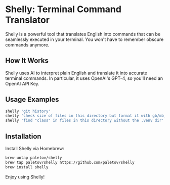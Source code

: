 # Shelly: Terminal Command Translator

Shelly is a powerful tool that translates English into commands that can be seamlessly executed in your terminal. You won't have to remember obscure commands anymore.

## How It Works

Shelly uses AI to interpret plain English and translate it into accurate terminal commands. In particular, it uses OpenAI's GPT-4, so you'll need an OpenAI API Key.

## Usage Examples

```bash
shelly 'git history'
shelly 'check size of files in this directory but format it with gb/mb, etc'
shelly 'find "class" in files in this directory without the .venv dir'
```

## Installation

Install Shelly via Homebrew:

```bash
brew untap paletov/shelly
brew tap paletov/shelly https://github.com/paletov/shelly
brew install shelly
```

Enjoy using Shelly!
